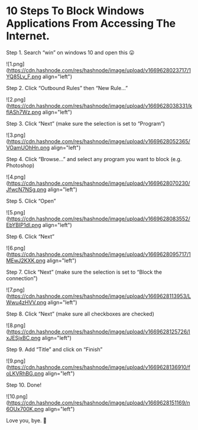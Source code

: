 # 10 Steps To Block Windows Applications From Accessing The Internet.

Step 1. Search “win” on windows 10 and open this 😛

![1.png](https://cdn.hashnode.com/res/hashnode/image/upload/v1669628023717/1YQ85Lv_F.png align="left")

Step 2. Click “Outbound Rules” then “New Rule…”

![2.png](https://cdn.hashnode.com/res/hashnode/image/upload/v1669628038331/kflASh7Wz.png align="left")

Step 3. Click “Next” (make sure the selection is set to “Program”)

![3.png](https://cdn.hashnode.com/res/hashnode/image/upload/v1669628052365/VOamUOhHn.png align="left")

Step 4. Click “Browse…” and select any program you want to block (e.g. Photoshop)

![4.png](https://cdn.hashnode.com/res/hashnode/image/upload/v1669628070230/JfwcN7NSg.png align="left")

Step 5. Click “Open”

![5.png](https://cdn.hashnode.com/res/hashnode/image/upload/v1669628083552/EbYBIP1dl.png align="left")

Step 6. Click “Next”

![6.png](https://cdn.hashnode.com/res/hashnode/image/upload/v1669628095717/1MEwJ2KXK.png align="left")

Step 7. Click “Next” (make sure the selection is set to “Block the connection”)

![7.png](https://cdn.hashnode.com/res/hashnode/image/upload/v1669628113953/LWwu4zHVV.png align="left")

Step 8. Click “Next”  (make sure all checkboxes are checked)

![8.png](https://cdn.hashnode.com/res/hashnode/image/upload/v1669628125726/IxJESjxBC.png align="left")

Step 9. Add “Title” and click on “Finish”

![9.png](https://cdn.hashnode.com/res/hashnode/image/upload/v1669628136910/foLKVRhBG.png align="left")

Step 10. Done!

![10.png](https://cdn.hashnode.com/res/hashnode/image/upload/v1669628151169/n6OUx700K.png align="left")

Love you, bye. 🥰
